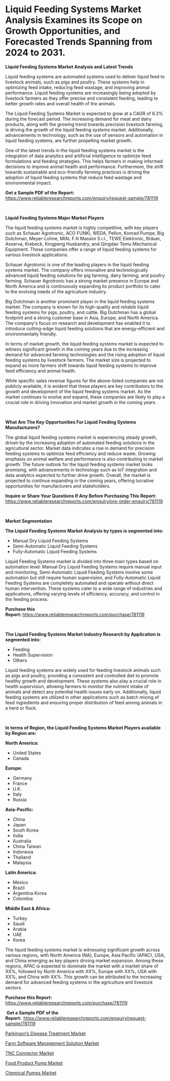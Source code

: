 <p><h1>Liquid Feeding Systems Market Analysis Examines its Scope on Growth Opportunities, and Forecasted Trends Spanning from 2024 to 2031.</h1></p><p><strong>Liquid Feeding Systems Market Analysis and Latest Trends</strong></p>
<p><p>Liquid feeding systems are automated systems used to deliver liquid feed to livestock animals, such as pigs and poultry. These systems help in optimizing feed intake, reducing feed wastage, and improving animal performance. Liquid feeding systems are increasingly being adopted by livestock farmers as they offer precise and consistent feeding, leading to better growth rates and overall health of the animals.</p><p>The Liquid Feeding Systems Market is expected to grow at a CAGR of 6.3% during the forecast period. The increasing demand for meat and dairy products, along with the growing trend towards precision livestock farming, is driving the growth of the liquid feeding systems market. Additionally, advancements in technology, such as the use of sensors and automation in liquid feeding systems, are further propelling market growth.</p><p>One of the latest trends in the liquid feeding systems market is the integration of data analytics and artificial intelligence to optimize feed formulations and feeding strategies. This helps farmers in making informed decisions to improve animal health and performance. Furthermore, the shift towards sustainable and eco-friendly farming practices is driving the adoption of liquid feeding systems that reduce feed wastage and environmental impact.</p></p>
<p><strong>Get a Sample PDF of the Report:&nbsp;</strong> <a href="https://www.reliableresearchreports.com/enquiry/request-sample/781119">https://www.reliableresearchreports.com/enquiry/request-sample/781119</a></p>
<p>&nbsp;</p>
<p><strong>Liquid Feeding Systems Major Market Players</strong></p>
<p><p>The liquid feeding systems market is highly competitive, with key players such as Schauer Agrotronic, ACO FUNKI, WEDA, Pellon, Konrad Pumpe, Big Dutchman, Meyer-Lohne, MIAL F.lli Massini S.r.l., TEWE Elektronic, Bräuer, Asserva, Krebeck, Kingpeng Husbandry, and Qingdao Temu Mechanical Equipment. These companies offer a range of liquid feeding systems for various livestock applications.</p><p>Schauer Agrotronic is one of the leading players in the liquid feeding systems market. The company offers innovative and technologically advanced liquid feeding solutions for pig farming, dairy farming, and poultry farming. Schauer Agrotronic has a strong market presence in Europe and North America and is continuously expanding its product portfolio to cater to the evolving needs of the agriculture industry.</p><p>Big Dutchman is another prominent player in the liquid feeding systems market. The company is known for its high-quality and reliable liquid feeding systems for pigs, poultry, and cattle. Big Dutchman has a global footprint and a strong customer base in Asia, Europe, and North America. The company's focus on research and development has enabled it to introduce cutting-edge liquid feeding solutions that are energy-efficient and environmentally friendly.</p><p>In terms of market growth, the liquid feeding systems market is expected to witness significant growth in the coming years due to the increasing demand for advanced farming technologies and the rising adoption of liquid feeding systems by livestock farmers. The market size is projected to expand as more farmers shift towards liquid feeding systems to improve feed efficiency and animal health.</p><p>While specific sales revenue figures for the above-listed companies are not publicly available, it is evident that these players are key contributors to the growth and development of the liquid feeding systems market. As the market continues to evolve and expand, these companies are likely to play a crucial role in driving innovation and market growth in the coming years.</p></p>
<p>&nbsp;</p>
<p><strong>What Are The Key Opportunities For Liquid Feeding Systems Manufacturers?</strong></p>
<p><p>The global liquid feeding systems market is experiencing steady growth, driven by the increasing adoption of automated feeding solutions in the agricultural sector. Market data indicates a rise in demand for precision feeding systems to optimize feed efficiency and reduce waste. Growing emphasis on animal welfare and performance is also contributing to market growth. The future outlook for the liquid feeding systems market looks promising, with advancements in technology such as IoT integration and data analytics expected to further drive growth. Overall, the market is projected to continue expanding in the coming years, offering lucrative opportunities for manufacturers and stakeholders.</p></p>
<p><strong>Inquire or Share Your Questions If Any Before Purchasing This Report:</strong> <a href="https://www.reliableresearchreports.com/enquiry/pre-order-enquiry/781119">https://www.reliableresearchreports.com/enquiry/pre-order-enquiry/781119</a></p>
<p>&nbsp;</p>
<p><strong>Market Segmentation</strong></p>
<p><strong>The Liquid Feeding Systems Market Analysis by types is segmented into:</strong></p>
<p><ul><li>Manual Dry Liquid Feeding Systems</li><li>Semi-Automatic Liquid Feeding Systems</li><li>Fully-Automatic Liquid Feeding Systems</li></ul></p>
<p><p>Liquid Feeding Systems market is divided into three main types based on automation level: Manual Dry Liquid Feeding Systems require manual input and monitoring, Semi-Automatic Liquid Feeding Systems involve some automation but still require human supervision, and Fully-Automatic Liquid Feeding Systems are completely automated and operate without direct human intervention. These systems cater to a wide range of industries and applications, offering varying levels of efficiency, accuracy, and control in the feeding process.</p></p>
<p><strong>Purchase this Report:&nbsp;</strong><a href="https://www.reliableresearchreports.com/purchase/781119">https://www.reliableresearchreports.com/purchase/781119</a></p>
<p>&nbsp;</p>
<p><strong>The Liquid Feeding Systems Market Industry Research by Application is segmented into:</strong></p>
<p><ul><li>Feeding</li><li>Health Supervision</li><li>Others</li></ul></p>
<p><p>Liquid feeding systems are widely used for feeding livestock animals such as pigs and poultry, providing a consistent and controlled diet to promote healthy growth and development. These systems also play a crucial role in health supervision, allowing farmers to monitor the nutrient intake of animals and detect any potential health issues early on. Additionally, liquid feeding systems are utilized in other applications such as batch mixing of feed ingredients and ensuring proper distribution of feed among animals in a herd or flock.</p></p>
<p>&nbsp;</p>
<p><strong>In terms of Region, the Liquid Feeding Systems Market Players available by Region are:</strong></p>
<p>
    <p> <strong> North America: </strong>
        <ul>
            <li>United States</li>
            <li>Canada</li>
        </ul>
        </p> 
    <p> <strong> Europe: </strong>
        <ul>
            <li>Germany</li>
            <li>France</li>
            <li>U.K.</li>
            <li>Italy</li>
            <li>Russia</li>
        </ul>
        </p> 
    <p> <strong> Asia-Pacific: </strong>
        <ul>
            <li>China</li>
            <li>Japan</li>
            <li>South Korea</li>
            <li>India</li>
            <li>Australia</li>
            <li>China Taiwan</li>
            <li>Indonesia</li>
            <li>Thailand</li>
            <li>Malaysia</li>
        </ul>
        </p> 
    <p> <strong> Latin America: </strong>
        <ul>
            <li>Mexico</li>
            <li>Brazil</li>
            <li>Argentina Korea</li>
            <li>Colombia</li>
        </ul>
        </p> 
    <p> <strong> Middle East & Africa: </strong>
        <ul>
            <li>Turkey</li>
            <li>Saudi</li>
            <li>Arabia</li>
            <li>UAE</li>
            <li>Korea</li>
        </ul>
    </p>
    </p>
<p><p>The liquid feeding systems market is witnessing significant growth across various regions, with North America (NA), Europe, Asia Pacific (APAC), USA, and China emerging as key players driving market expansion. Among these regions, APAC is expected to dominate the market with a market share of XX%, followed by North America with XX%, Europe with XX%, USA with XX%, and China with XX%. This growth can be attributed to the increasing demand for advanced feeding systems in the agriculture and livestock sectors.</p></p>
<p><strong>Purchase this Report: </strong><a href="https://www.reliableresearchreports.com/purchase/781119">https://www.reliableresearchreports.com/purchase/781119</a></p>
<p>&nbsp;<strong>Get a Sample PDF of the Report:&nbsp;&nbsp;</strong><a href="https://www.reliableresearchreports.com/enquiry/request-sample/781119">https://www.reliableresearchreports.com/enquiry/request-sample/781119</a></p>
<p><strong></strong></p>
<p><p><a href="https://github.com/beatblasta/Market-Research-Report-List-2/blob/main/parkinsons-disease-treatment-market.md">Parkinson’s Disease Treatment Market</a></p><p><a href="https://github.com/angelajermaine/Market-Research-Report-List-2/blob/main/farm-software-management-solution-market.md">Farm Software Management Solution Market</a></p><p><a href="https://medium.com/@shirleygreene26/decoding-tnc-connector-market-metrics-market-share-trends-and-growth-patterns-f3b7d16434f5">TNC Connector Market</a></p><p><a href="https://medium.com/@emilyarnold76/food-product-pump-market-competitive-analysis-market-trends-and-forecast-to-2031-b0d2f855bbcc">Food Product Pump Market</a></p><p><a href="https://medium.com/@emilyarnold76/chemical-pumps-market-analysis-and-sze-forecasted-for-period-from-2024-to-2031-0193d319767a">Chemical Pumps Market</a></p></p>